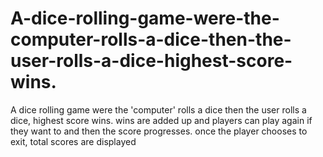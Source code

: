 # A-dice-rolling-game-were-the-computer-rolls-a-dice-then-the-user-rolls-a-dice-highest-score-wins.
A dice rolling game were the 'computer' rolls a dice then the user rolls a dice, highest score wins.  wins are added up and players can play again if they want to and then the score progresses.  once the player chooses to exit, total scores are displayed
